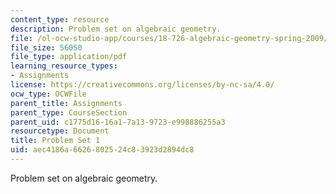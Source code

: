 ```yaml
---
content_type: resource
description: Problem set on algebraic geometry.
file: /ol-ocw-studio-app/courses/18-726-algebraic-geometry-spring-2009/aec4186a6626802524c83923d2894dc8_MIT18_726s09_pset01.pdf
file_size: 56050
file_type: application/pdf
learning_resource_types:
- Assignments
license: https://creativecommons.org/licenses/by-nc-sa/4.0/
ocw_type: OCWFile
parent_title: Assignments
parent_type: CourseSection
parent_uid: c1775d16-16a1-7a13-9723-e998886255a3
resourcetype: Document
title: Problem Set 1
uid: aec4186a-6626-8025-24c8-3923d2894dc8
---
```

Problem set on algebraic geometry.